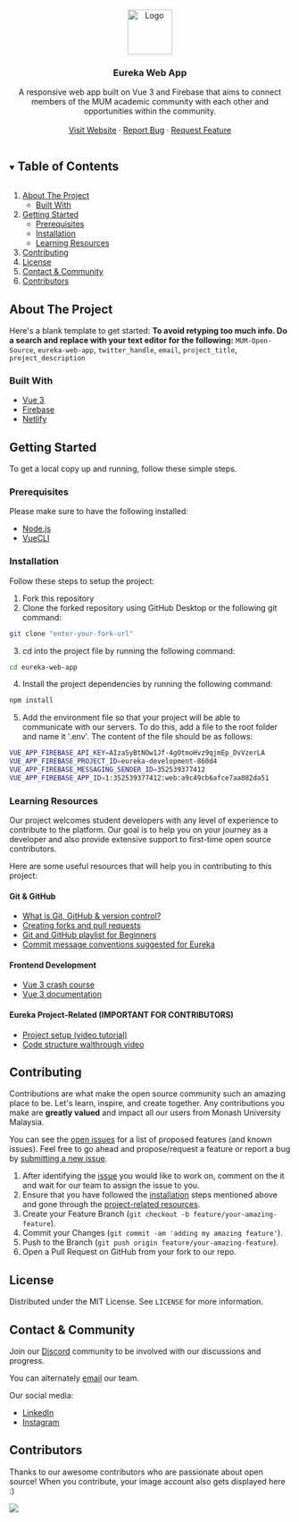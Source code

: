 <!-- PROJECT LOGO -->
<br />
<p align="center">
  <a href="https://github.com/MUM-Open-Source/eureka-web-app">
    <img src="src/assets/logo.svg" alt="Logo" width="80">
  </a>

  <h3 align="center">Eureka Web App</h3>

  <p align="center">
    A responsive web app built on Vue 3 and Firebase that aims to connect members of the MUM academic community with each other and opportunities within the community.
    <br />
    <br />
    <a href="https://eureka-monash.com/">Visit Website</a>
    ·
    <a href="https://github.com/MUM-Open-Source/eureka-web-app/issues">Report Bug</a>
    ·
    <a href="https://github.com/MUM-Open-Source/eureka-web-app/issues">Request Feature</a>
  </p>
</p>



<!-- TABLE OF CONTENTS -->
<details open="open">
  <summary><h2 style="display: inline-block">Table of Contents</h2></summary>
  <ol>
    <li>
      <a href="#about-the-project">About The Project</a>
      <ul>
        <li><a href="#built-with">Built With</a></li>
      </ul>
    </li>
    <li>
      <a href="#getting-started">Getting Started</a>
      <ul>
        <li><a href="#prerequisites">Prerequisites</a></li>
        <li><a href="#installation">Installation</a></li>
        <li><a href="#learning-resources">Learning Resources</a></li>
      </ul>
    </li>
    <li><a href="#contributing">Contributing</a></li>
    <li><a href="#license">License</a></li>
    <li><a href="#contact--community">Contact & Community</a></li>
    <li><a href="#contributors">Contributors</a></li>
  </ol>
</details>



<!-- ABOUT THE PROJECT -->
## About The Project

Here's a blank template to get started:
**To avoid retyping too much info. Do a search and replace with your text editor for the following:**
`MUM-Open-Source`, `eureka-web-app`, `twitter_handle`, `email`, `project_title`, `project_description`


### Built With

* [Vue 3](https://v3.vuejs.org/)
* [Firebase](https://firebase.google.com/)
* [Netlify](https://www.netlify.com/)



<!-- GETTING STARTED -->
## Getting Started

To get a local copy up and running, follow these simple steps.

### Prerequisites

Please make sure to have the following installed:

* [Node.js](https://nodejs.org/en/download)
* [VueCLI](https://cli.vuejs.org/guide/installation.html)

### Installation

Follow these steps to setup the project:

1. Fork this repository
2. Clone the forked repository using GitHub Desktop or the following git command:
```sh
git clone "enter-your-fork-url"
```
3. cd into the project file by running the following command:
```sh
cd eureka-web-app
```
4. Install the project dependencies by running the following command:
```sh
npm install
```
5. Add the environment file so that your project will be able to communicate with our servers. To do this, add a file to the root folder and name it '.env'. The content of the file should be as follows:
```sh
VUE_APP_FIREBASE_API_KEY=AIzaSyBtNOw1Jf-4gOtmoHvz9qjmEp_DvVzerLA
VUE_APP_FIREBASE_PROJECT_ID=eureka-development-860d4
VUE_APP_FIREBASE_MESSAGING_SENDER_ID=352539377412
VUE_APP_FIREBASE_APP_ID=1:352539377412:web:a9c49cb6afce7aa082da51
```

### Learning Resources

Our project welcomes student developers with any level of experience to contribute to the platform. Our goal is to help you on your journey as a developer and also provide extensive support to first-time open source contributors.

Here are some useful resources that will help you in contributing to this project:

#### Git & GitHub

* [What is Git, GitHub & version control?](https://youtu.be/r50BKIFGCI0)
* [Creating forks and pull requests](https://youtu.be/nT8KGYVurIU)
* [Git and GitHub playlist for Beginners](https://youtube.com/playlist?list=PLB5jA40tNf3v1wdyYfxQXgdjPgQvP7Xzg)
* [Commit message conventions suggested for Eureka](https://github.com/vuejs/vue-next/blob/master/.github/commit-convention.md)

#### Frontend Development

* [Vue 3 crash course](https://youtu.be/ZqgiuPt5QZo)
* [Vue 3 documentation](https://v3.vuejs.org/guide/introduction.html#what-is-vue-js)

#### Eureka Project-Related (IMPORTANT FOR CONTRIBUTORS)

* [Project setup (video tutorial)](https://youtu.be/XNotTHShgS8)
* [Code structure walthrough video](https://youtu.be/ja5hhgeDNiw)

 

<!-- CONTRIBUTING -->
## Contributing

Contributions are what make the open source community such an amazing place to be. Let's learn, inspire, and create together. Any contributions you make are **greatly valued** and impact all our users from Monash University Malaysia.

You can see the [open issues](https://github.com/MUM-Open-Source/eureka-web-app/issues) for a list of proposed features (and known issues). Feel free to go ahead and propose/request a feature or report a bug by [submitting a new issue](https://github.com/MUM-Open-Source/eureka-web-app/issues/new).

1. After identifying the [issue]((https://github.com/MUM-Open-Source/eureka-web-app/issues)) you would like to work on, comment on the it and wait for our team to assign the issue to you.
2. Ensure that you have followed the [installation](#installation) steps mentioned above and gone through the [project-related resources](#eureka-project-related-important-for-contributors).
3. Create your Feature Branch (`git checkout -b feature/your-amazing-feature`).
4. Commit your Changes (`git commit -am 'adding my amazing feature'`).
5. Push to the Branch (`git push origin feature/your-amazing-feature`).
6. Open a Pull Request on GitHub from your fork to our repo.



<!-- LICENSE -->
## License

Distributed under the MIT License. See `LICENSE` for more information.



<!-- CONTACT & COMMUNITY -->
## Contact & Community

Join our [Discord](https://discord.gg/hUfnkcGKf4) community to be involved with our discussions and progress.

You can alternately [email](mailto:eurekaqh88@gmail.com) our team.

Our social media:
* [LinkedIn](https://www.linkedin.com/company/eureka-open-source/)
* [Instagram](https://www.instagram.com/eureka_open_source/)

<!-- CONTRIBUTORS -->
## Contributors

Thanks to our awesome contributors who are passionate about open source! When you contribute, your image account also gets displayed here :)

<a href="https://github.com/MUM-Open-Source/eureka-web-app/graphs/contributors">
  <img src="https://contrib.rocks/image?repo=MUM-Open-Source/eureka-web-app" />
</a>
